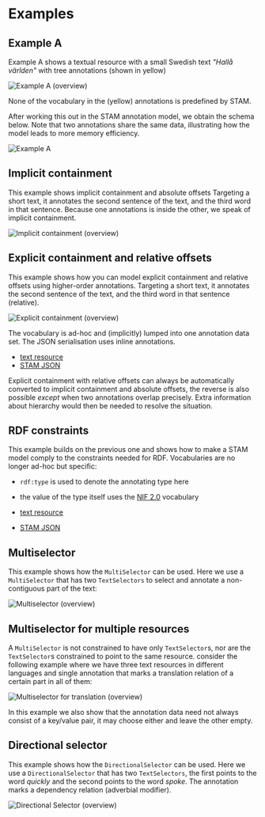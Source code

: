 # Examples

## Example A

Example A shows a textual resource with a small Swedish text *"Hallå världen"* with tree annotations (shown in yellow)

![Example A (overview)](example_a_overview.svg)

None of the vocabulary in the (yellow) annotations is predefined by STAM.

After working this out in the STAM annotation model, we obtain the schema
below. Note that two annotations share the same data, illustrating how the
model leads to more memory efficiency.

![Example A](example_a.svg)

## Implicit containment

This example shows implicit containment and absolute offsets Targeting a short
text, it annotates the second sentence of the text, and the third word in that
sentence. Because one annotations is inside the other, we speak of implicit
containment.

![Implicit containment (overview)](implicit_containment_overview.svg)

## Explicit containment and relative offsets

This example shows how you can model explicit containment and relative offsets
using higher-order annotations. Targeting a short text, it annotates the second
sentence of the text, and the third word in that sentence (relative).

![Explicit containment (overview)](explicit_containment_overview.svg)

The vocabulary is ad-hoc and (implicitly) lumped into one
annotation data set. The JSON serialisation uses inline annotations.

* [text resource](explicit_containment.txt)
* [STAM JSON](explicit_containment.json)

Explicit containment with relative offsets can always be automatically
converted to implicit containment and absolute offsets, the reverse is
also possible *except* when two annotations overlap
precisely. Extra information about hierarchy would then be needed to resolve
the situation.

## RDF constraints

This example builds on the previous one and shows how to make a STAM model
comply to the constraints needed for RDF. Vocabularies are no longer ad-hoc but
specific:

* `rdf:type` is used to denote the annotating type here
* the value of the type itself uses the [NIF 2.0](https://persistence.uni-leipzig.org/nlp2rdf/) vocabulary

* [text resource](explicit_containment.txt)
* [STAM JSON](explicit_containment_rdf.json)

## Multiselector

This example shows how the ``MultiSelector`` can be used. Here we use a ``MultiSelector`` that has two ``TextSelectors`` to
select and annotate a non-contiguous part of the text:

![Multiselector (overview)](multiselector.svg)

## Multiselector for multiple resources

A `MultiSelector` is not constrained to have only `TextSelector`s, nor are the
`TextSelector`s constrained to point to the same resource. consider the
following example where we have three text resources in different languages and
single annotation that marks a translation relation of a certain part in all of them:

![Multiselector for translation (overview)](multiselector_translation.svg)

In this example we also show that the annotation data need not always consist of a key/value pair, it may choose either and leave the other empty.

## Directional selector

This example shows how the ``DirectionalSelector`` can be used. Here we use a
``DirectionalSelector`` that has two ``TextSelectors``, the first points to the
word *quickly* and the second points to the word *spoke*. The annotation marks
a dependency relation (adverbial modifier).

![Directional Selector (overview)](directionalselector.svg)

